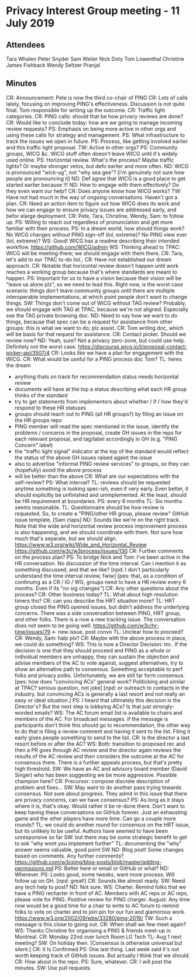 # Privacy Interest Group meeting - 11 July 2019  

## Attendees 
  
Tara Whalen
Peter Snyder
Sam Weiler
Nick Doty
Tom Lowenthal
Christine
James Fishback
Wendy Seltzer
Pranjal


## Minutes  

CR: Announcement: Pete is now the third co-chair of PING
CR: Lots of calls lately, focusing on improving PING's effectiveness. Discussion is not quite final. Tom responsible for writing up the outcome.
CR: Traffic light categories.
CR: PING calls: should that be how privacy reviews are done?
CR: Would like to conclude today: how are we going to manage incoming review requests?
PS: Emphasis on being more active in other orgs and using these calls for strategy and management.
PS: What infrastructure to track the issues we open in future.
PS: Process, like getting involved earlier and this traffic light proposal.
TW: Active in other orgs?
PS: Community groups, WICG &c. WICG stuff often doesn't leave WICG until it's widely used online. 
PS: Horizontal review. What's the process? Maybe traffic lights? Or maybe stronger vetos, but defo earlier and more often.
ND: WICG is pronounced "wick-ug", not "why sea gee"? [i'm genuinely not sure how people are pronouncing it]
ND: Def agree that WICG is a good place to get started earlier because !!!
ND: How to engage with them effectively? Do they even want our help?
CR: Does anyone know how WICG works?
TW: Have not had much in the way of ongoing conversations. Haven't got a plan.
CR: Need an action item to figure out how WICG does its work and how we can engage to ensure privacy issues are addressed early, and befor elarge deployment.
CR: Pete, Tara, Christine, Wendy, Sam: to follow up.
PS: Willing to reach out regardless of pronunciation and get more familiar with their process.
PS: In a dream world, how should things work? No WICG changes without PING sign-off (lol, extreme)? No PING view ever (lol, extreme)?
WS: Good! WICG has a readme describing their intended workflow. https://github.com/WICG/admin
WS: Thinking ahead to TPAC: WICG will be meeting there; we should engage with them there.
CR: Tara, let's add to our TPAC to-do list.,
CR: Have not established our dream approach.
CR: Notable that horizontal review doesn't happen until work reaches a working group because that's where standards are meant to happen.
PS: Important for us to have a vision because their vision will be "leave us alone plz", so we need to lead this. Right now, is the worst case scenario: things don't leave community groups until there are multiple interoperable implementations, at which point people don't want to change things.
SW: Things don't come out of WICG without TAG review? Probably, we should engage with TAG at TPAC, because we're not aligned. Especially see the TAG private browsing doc.
ND: Need to say how we want to do things, because that spec can be a request for assistance from other groups: this is what we want to do; plz assist.
CR: Tom writing doc, which will be basis for that request for assistance.
CR: Contact picker. Should we review now?
ND: Yeah, sure? Not a privacy zero-zone, but could use help. Definitely not the worst case.
https://discourse.wicg.io/t/proposal-contact-picker-api/3507/4
CR: Looks like we have a plan for engagement with the WICG.
CR: What would be useful for a PING process doc Tom?
TL: heres the dream
- anything thats on track for recommendation status needs horizontal review 
- documents will have at the top a status describing what each HR group thinks of the standard
- try to get statements from implementors about whether / if / how they'd respond to these HR statuses
- groups should reach out to PING (all HR groups?) by filing an issue on the HR groups repo
- PING member will read the spec mentioned in the issue, identify the problems / concerns in the proposal, create GH issues in the repo for each relevant proposal, and tag/label accordingly in GH (e.g. "PING Concern" label)
- the "traffic light signal" indicator at the top of the standard would reflect the status of the above GH issues raised againt the issue
- also to advertise "informal PING review services" to groups, so they can (hopefully) avoid the above process
- will be better than the above 
CR: What are our expectations with the self-review?
PS: What interval?
TL: reviews should be requested anytime something is looking spec-ish, even if very early.  Even better, it should explicitly be unfinished and unimplemented.  At the least, should be HR requirement at boundaries. 
PS: every 6 months
TL: Six months seems reasonable.
TL: Questionnaire should be how review is requested.  So, to create a "PING/other HR group, please review" GitHub issue template, 
[Sam claps]
ND: Sounds like we're on the right track. Note that the wide and horizontal review process improvement process is also happening, and we should coordinate with them. Not sure how much that's separate, but we should align.
https://www.w3.org/wiki/Wide_and_Horizontal_Review
https://github.com/w3c/w3process/issues/130
CR: Further comments on the process plan?
PS: To bridge Nick and Tom: I've been active in the HR conversation. No discussion of the time interval. Can I mention it as something discussed, and that we like?
[npd: I don't particularly understand the time interval review, fwiw]
[pes: that, as a condition of continuing as a CR / IG / WG, groups need to have a HR review every 6 months.  Even if its "no sig changes"]
CR: Any other questions about the process?
CR: Other business today?
TL: What about high resolution timers tho? 
CR: can you describe the HRT situation more?
TL: HRT group closed the PING opened issues, but didn't address the underlying concerns.  There was a side conversation between PING, HRT group, and other folks.  There is a now a new tracking issue.  The conversation does not seem to be going well.
https://github.com/w3c/hr-time/issues/79 <- new issue, post convo
TL: Unclear how to proceed?
CR: Wendy, Sam: halp plx?
CR: Maybe with the above process in place, we could do something?
WS: This is now a Director Decision: tm:. If the decision is one that they should proceed and PING as a whole or individual members are unhappy, they can sustain the objection and advise members of the AC to vote against, suggest alternatives, try to show an alternative path to consensus. Something acceptable to perf folks and privacy polks. Unfortunately, we are still far form consensus.
[pes: how does "convincing ACs" general work? Politicking and similar at TPAC?  serious question, not joke]
[npd: or outreach to contacts in the industry. but convincing ACs is generally a last resort and not really an easy or ideal situation.]
PS: I heard that ultimately this decision is the Director's? But the next step is lobbying ACs? Is that just strongly-worded emails?
WS: The AC forum email list is available to chairs and members of the AC. For broadcast messages. If the message is participants don't think this should go to recommendation, the other way to do that is filing a review comment and having it sent to the list. Filing it early gives people something to send to the list.
CR: Is the director a last resort before or after the AC?
WS: Both: transition to proposed rec and then a PR goes through AC review and the director again reviews the results of the AC review and then considers the outcome at the AC for consensus there. There is a further appeals process, but that's pretty high threshold.
SW: We have an AC and advisory board member (David Singer) who has been suggesting we be more aggressive. Possible champion here?
CR: Precursor: compose discrete description of problem and fixes…
SW: May want to do another pass trying towards consensus. Not sure about progress. They admit in this issue that there are privacy concerns, can we have consensus?
PS: As long as it stays where it is, that's okay. Would rather it be re-done there. Don't want to keep having these conversations on GitHub forever. Just an exhausting game and the other players have more time. Can go a couple more rounds?
TL: we could do another round for consensus on the HRT issue, but its unlikely to be useful. Authors have seemed to have been unresponsive so far
SW: but there may be some strategic benefit to get to ask "why wont you implement further"
TL: documenting the "why" answer seems valuable, good point SW
ND: Blog post! Some changes based on comments. Any further comments? 
https://github.com/w3cping/blog-posts/blob/master/adding-permissions.md
PS: Better here or email or GitHub or what?
ND: Wherever.
PS: Looks good, some tweaks, want more process. Will follow up on GH. [npd: great!]
CR: Sounds like almost ready.
SW: Need any tech help to post?
ND: Not sure.
WS: Charter. Remind folks that we have a PING recharter in front of AC. Members with AC reps or AC reps, please vote for PING. Positive review for PING charger. August. Any time now would be a good time for a chair to write to AC forum to remind folks to vote on charter and to join pin for our fun and glamorous work.
https://www.w3.org/2002/09/wbs/33280/ping-2019/
TW: Such a message is this close to going out.
CR: When shall we few meet again?
WS: Thanks Christine for organising a PING & friends meet-up in Montreal.
CR: Monday 22nd over lunch Room LG Tech
TL: Aug 1 next meeting?
SW: On holiday then.
[Consensus is otherwise universal but silent.]
CR: It Is Confirmed
PS: One last thing. Last week said it's not worth keeping track of GitHub issues. But actually I think that we should. 
CR: How about in the repo.
PS: Sure, whatever.
CR: I will post the minutes.
SW: Use pull requests.




